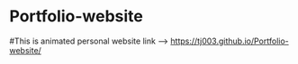# Portfolio-website
#This is animated personal website
link --> https://tj003.github.io/Portfolio-website/

